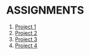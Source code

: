 # ASSIGNMENTS

1. [Project 1](./project1/README.md)
2. [Project 2](./project2/)
3. [Project 3](./project3/README.md)
4. [Project 4](./project4/README.md)
